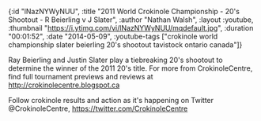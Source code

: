 {:id "lNazNYWyNUU",
 :title
 "2011 World Crokinole Championship - 20's Shootout - R Beierling v J Slater",
 :author "Nathan Walsh",
 :layout :youtube,
 :thumbnail "https://i.ytimg.com/vi/lNazNYWyNUU/mqdefault.jpg",
 :duration "00:01:52",
 :date "2014-05-09",
 :youtube-tags
 ["crokinole world championship slater beierling 20's shootout tavistock ontario canada"]}


Ray Beierling and Justin Slater play a tiebreaking 20's shootout to determine the winner of the 2011 20's title. For more from CrokinoleCentre, find full tournament previews and reviews at http://crokinolecentre.blogspot.ca

Follow crokinole results and action as it's happening on Twitter @CrokinoleCentre, https://twitter.com/CrokinoleCentre
